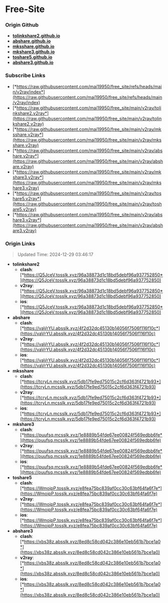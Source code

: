 # Free-Site

### Origin Github

- [**tolinkshare2.github.io**](https://github.com/tolinkshare2/tolinkshare2.github.io)
- [**abshare.github.io**](https://github.com/abshare/abshare.github.io)
- [**mksshare.github.io**](https://github.com/mksshare/mksshare.github.io)
- [**mkshare3.github.io**](https://github.com/mkshare3/mkshare3.github.io)
- [**toshare5.github.io**](https://github.com/toshare5/toshare5.github.io)
- [**abshare3.github.io**](https://github.com/abshare3/abshare3.github.io)

### Subscribe Links

- [*https://raw.githubusercontent.com/mai19950/free_site/refs/heads/main/v2ray/index*](https://raw.githubusercontent.com/mai19950/free_site/refs/heads/main/v2ray/index)
- [*https://raw.githubusercontent.com/mai19950/free_site/main/v2ray/tolinkshare2.v2ray*](https://raw.githubusercontent.com/mai19950/free_site/main/v2ray/tolinkshare2.v2ray)
- [*https://raw.githubusercontent.com/mai19950/free_site/main/v2ray/mksshare.v2ray*](https://raw.githubusercontent.com/mai19950/free_site/main/v2ray/mksshare.v2ray)
- [*https://raw.githubusercontent.com/mai19950/free_site/main/v2ray/abshare.v2ray*](https://raw.githubusercontent.com/mai19950/free_site/main/v2ray/abshare.v2ray)
- [*https://raw.githubusercontent.com/mai19950/free_site/main/v2ray/mkshare3.v2ray*](https://raw.githubusercontent.com/mai19950/free_site/main/v2ray/mkshare3.v2ray)
- [*https://raw.githubusercontent.com/mai19950/free_site/main/v2ray/toshare5.v2ray*](https://raw.githubusercontent.com/mai19950/free_site/main/v2ray/toshare5.v2ray)
- [*https://raw.githubusercontent.com/mai19950/free_site/main/v2ray/abshare3.v2ray*](https://raw.githubusercontent.com/mai19950/free_site/main/v2ray/abshare3.v2ray)

### Origin Links

> Updated Time: 2024-12-29 03:46:17

- **tolinkshare2**
  - **clash**: [*https://Q5JceV.tosslk.xyz/96a38873d1c18bd5debf96a937752850*](https://Q5JceV.tosslk.xyz/96a38873d1c18bd5debf96a937752850)
  - **v2ray**: [*https://Q5JceV.tosslk.xyz/96a38873d1c18bd5debf96a937752850*](https://Q5JceV.tosslk.xyz/96a38873d1c18bd5debf96a937752850)
  - **ios**: [*https://Q5JceV.tosslk.xyz/96a38873d1c18bd5debf96a937752850*](https://Q5JceV.tosslk.xyz/96a38873d1c18bd5debf96a937752850)
- **abshare**
  - **clash**: [*https://vaVrYU.absslk.xyz/4f2d32dc45130b14056f7506f116f10c*](https://vaVrYU.absslk.xyz/4f2d32dc45130b14056f7506f116f10c)
  - **v2ray**: [*https://vaVrYU.absslk.xyz/4f2d32dc45130b14056f7506f116f10c*](https://vaVrYU.absslk.xyz/4f2d32dc45130b14056f7506f116f10c)
  - **ios**: [*https://vaVrYU.absslk.xyz/4f2d32dc45130b14056f7506f116f10c*](https://vaVrYU.absslk.xyz/4f2d32dc45130b14056f7506f116f10c)
- **mksshare**
  - **clash**: [*https://tcryLn.mcsslk.xyz/5db17fe9ed75015c2cf6d363f4721b93*](https://tcryLn.mcsslk.xyz/5db17fe9ed75015c2cf6d363f4721b93)
  - **v2ray**: [*https://tcryLn.mcsslk.xyz/5db17fe9ed75015c2cf6d363f4721b93*](https://tcryLn.mcsslk.xyz/5db17fe9ed75015c2cf6d363f4721b93)
  - **ios**: [*https://tcryLn.mcsslk.xyz/5db17fe9ed75015c2cf6d363f4721b93*](https://tcryLn.mcsslk.xyz/5db17fe9ed75015c2cf6d363f4721b93)
- **mkshare3**
  - **clash**: [*https://puufsq.mcsslk.xyz/1e8889b54fde67ee00824f569edbb6fe*](https://puufsq.mcsslk.xyz/1e8889b54fde67ee00824f569edbb6fe)
  - **v2ray**: [*https://puufsq.mcsslk.xyz/1e8889b54fde67ee00824f569edbb6fe*](https://puufsq.mcsslk.xyz/1e8889b54fde67ee00824f569edbb6fe)
  - **ios**: [*https://puufsq.mcsslk.xyz/1e8889b54fde67ee00824f569edbb6fe*](https://puufsq.mcsslk.xyz/1e8889b54fde67ee00824f569edbb6fe)
- **toshare5**
  - **clash**: [*https://WmoipP.tosslk.xyz/e8fea75bc839af0cc30c63bf64fa6f7e*](https://WmoipP.tosslk.xyz/e8fea75bc839af0cc30c63bf64fa6f7e)
  - **v2ray**: [*https://WmoipP.tosslk.xyz/e8fea75bc839af0cc30c63bf64fa6f7e*](https://WmoipP.tosslk.xyz/e8fea75bc839af0cc30c63bf64fa6f7e)
  - **ios**: [*https://WmoipP.tosslk.xyz/e8fea75bc839af0cc30c63bf64fa6f7e*](https://WmoipP.tosslk.xyz/e8fea75bc839af0cc30c63bf64fa6f7e)
- **abshare3**
  - **clash**: [*https://xbs38z.absslk.xyz/8ed8c58cd042c386e10eb561b7bce1a0*](https://xbs38z.absslk.xyz/8ed8c58cd042c386e10eb561b7bce1a0)
  - **v2ray**: [*https://xbs38z.absslk.xyz/8ed8c58cd042c386e10eb561b7bce1a0*](https://xbs38z.absslk.xyz/8ed8c58cd042c386e10eb561b7bce1a0)
  - **ios**: [*https://xbs38z.absslk.xyz/8ed8c58cd042c386e10eb561b7bce1a0*](https://xbs38z.absslk.xyz/8ed8c58cd042c386e10eb561b7bce1a0)
